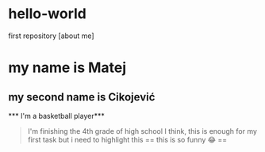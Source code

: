 # hello-world
first repository
[about me]
# my name is Matej
## my second name is Cikojević
*** I'm a basketball player***
> I'm finishing the 4th grade of high school
I think, this is enough for my first task 
but i need to highlight this == this is so funny 😂 ==
